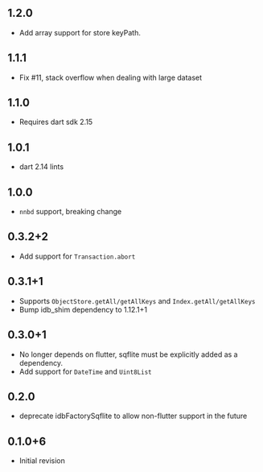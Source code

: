 ## 1.2.0

* Add array support for store keyPath.

## 1.1.1

* Fix #11, stack overflow when dealing with large dataset

## 1.1.0

* Requires dart sdk 2.15

## 1.0.1

* dart 2.14 lints

## 1.0.0

* `nnbd` support, breaking change

## 0.3.2+2

* Add support for `Transaction.abort`

## 0.3.1+1

* Supports `ObjectStore.getAll/getAllKeys` and `Index.getAll/getAllKeys`
* Bump idb_shim dependency to 1.12.1+1

## 0.3.0+1

* No longer depends on flutter, sqflite must be explicitly added as a dependency.
* Add support for `DateTime` and `Uint8List`

## 0.2.0

* deprecate idbFactorySqflite to allow non-flutter support in the future

## 0.1.0+6

* Initial revision
